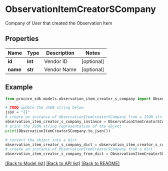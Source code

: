 # ObservationItemCreatorSCompany

Company of User that created the Observation Item

## Properties

Name | Type | Description | Notes
------------ | ------------- | ------------- | -------------
**id** | **int** | Vendor ID | [optional] 
**name** | **str** | Vendor Name | [optional] 

## Example

```python
from procore_sdk.models.observation_item_creator_s_company import ObservationItemCreatorSCompany

# TODO update the JSON string below
json = "{}"
# create an instance of ObservationItemCreatorSCompany from a JSON string
observation_item_creator_s_company_instance = ObservationItemCreatorSCompany.from_json(json)
# print the JSON string representation of the object
print(ObservationItemCreatorSCompany.to_json())

# convert the object into a dict
observation_item_creator_s_company_dict = observation_item_creator_s_company_instance.to_dict()
# create an instance of ObservationItemCreatorSCompany from a dict
observation_item_creator_s_company_from_dict = ObservationItemCreatorSCompany.from_dict(observation_item_creator_s_company_dict)
```
[[Back to Model list]](../README.md#documentation-for-models) [[Back to API list]](../README.md#documentation-for-api-endpoints) [[Back to README]](../README.md)


